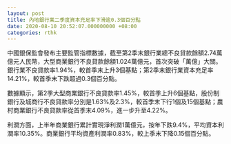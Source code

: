 ```yaml
---
layout: post
title: 內地銀行業二季度資本充足率下滑逾0.3個百分點
date: 2020-08-10 20:52:07.000000000 +08:00
categories: rthk
---
```


中國銀保監會發布主要監管指標數據，截至第2季末銀行業總不良貸款餘額2.74萬億元人民幣，大型商業銀行不良貸款餘額1.024萬億元，首次突破「萬億」大關。銀行業不良貸款率1.94%，較首季末上升3個基點；第2季末銀行業資本充足率14.21%，較首季末下跌超過0.3個百分點。

數據顯示，第2季大型商業銀行不良貸款率1.45%，較首季上升6個基點，股份制銀行及城商行不良貸款率分別是1.63%及2.3%，較首季末下行1個及15個基點；農村商業銀行不良貸款率從首季末4.09%，進一步升至4.22%。

利潤方面，上半年商業銀行累計實現淨利潤1萬億元，按年下跌9.4%，平均資本利潤率10.35%。商業銀行平均資產利潤率0.83%，較上季末下降0.15個百分點。
